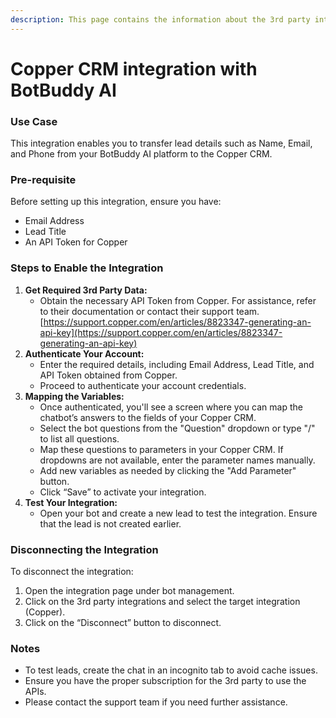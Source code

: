 ```yaml
---
description: This page contains the information about the 3rd party integrations.
---
```


# Copper CRM integration with BotBuddy AI

### Use Case

This integration enables you to transfer lead details such as Name, Email, and Phone from your BotBuddy AI platform to the Copper CRM.

### Pre-requisite

Before setting up this integration, ensure you have:

* Email Address
* Lead Title
* An API Token for Copper

### Steps to Enable the Integration

1. **Get Required 3rd Party Data:**
   * Obtain the necessary API Token from Copper. For assistance, refer to their documentation or contact their support team. [https://support.copper.com/en/articles/8823347-generating-an-api-key](https://support.copper.com/en/articles/8823347-generating-an-api-key)
2. **Authenticate Your Account:**
   * Enter the required details, including Email Address, Lead Title, and API Token obtained from Copper.
   * Proceed to authenticate your account credentials.
3. **Mapping the Variables:**
   * Once authenticated, you'll see a screen where you can map the chatbot’s answers to the fields of your Copper CRM.
   * Select the bot questions from the "Question" dropdown or type "/" to list all questions.
   * Map these questions to parameters in your Copper CRM. If dropdowns are not available, enter the parameter names manually.
   * Add new variables as needed by clicking the "Add Parameter" button.
   * Click “Save” to activate your integration.
4. **Test Your Integration:**
   * Open your bot and create a new lead to test the integration. Ensure that the lead is not created earlier.

### Disconnecting the Integration

To disconnect the integration:

1. Open the integration page under bot management.
2. Click on the 3rd party integrations and select the target integration (Copper).
3. Click on the “Disconnect” button to disconnect.

### Notes

* To test leads, create the chat in an incognito tab to avoid cache issues.
* Ensure you have the proper subscription for the 3rd party to use the APIs.
* Please contact the support team if you need further assistance.
